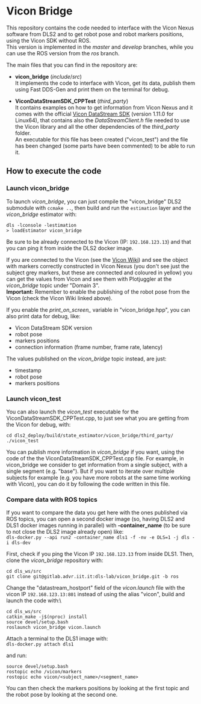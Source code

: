 # Vicon Bridge

This repository contains the code needed to interface with the Vicon Nexus software from DLS2 and to get robot pose and robot markers positions, using the Vicon SDK without ROS.\
This version is implemented in the *master* and *develop* branches, while you can use the ROS version from the *ros* branch.

The main files that you can find in the repository are:
* **vicon_bridge** (*include*/*src*)\
It implements the code to interface with Vicon, get its data, publish them using Fast DDS-Gen and print them on the terminal for debug.

* **ViconDataStreamSDK_CPPTest** (*third_party*)\
It contains examples on how to get information from Vicon Nexus and it comes with the official [Vicon DataStream SDK](https://www.vicon.com/software/datastream-sdk/) (version 1.11.0 for Linux64), that contains also the *DataStreamClient.h* file needed to use the Vicon library and all the other dependencies of the *third_party* folder.\
An executable for this file has been created ("vicon_test") and the file has been changed (some parts have been commented) to be able to run it.

## How to execute the code

### Launch vicon_bridge
To launch *vicon_bridge*, you can just compile the "vicon_bridge" DLS2 submodule with ``ccmake ..``, then build and run the ``estimation`` layer and the *vicon_bridge* estimator with:
```
dls -lconsole -lestimation
> loadEstimator vicon_bridge
```
Be sure to be already connected to the Vicon (IP: ``192.168.123.13``) and that you can ping it from inside the DLS2 docker image.

If you are connected to the Vicon (see the [Vicon Wiki](https://gitlab.advr.iit.it/dls-lab/new-wiki/-/wikis/hardware/vicon/vicon)) and see the object with markers correctly constructed in Vicon Nexus (you don't see just the subject grey markers, but these are connected and coloured in yellow) you can get the values from Vicon and see them with Plotjuggler at the *vicon_bridge* topic under "Domain 3".\
**Important:** Remember to enable the publishing of the robot pose from the Vicon (check the Vicon Wiki linked above).

If you enable the *print_on_screen_* variable in "vicon_bridge.hpp", you can also print data for debug, like:
* Vicon DataStream SDK version
* robot pose
* markers positions
* connection information (frame number, frame rate, latency)

The values published on the *vicon_bridge* topic instead, are just:
* timestamp
* robot pose
* markers positions

### Launch vicon_test
You can also launch the *vicon_test* executable for the ViconDataStreamSDK_CPPTest.cpp, to just see what you are getting from the Vicon for debug, with:

```
cd dls2_deploy/build/state_estimator/vicon_bridge/third_party/
./vicon_test
```

You can publish more information in *vicon_bridge* if you want, using the code of the the ViconDataStreamSDK_CPPTest.cpp file. For example, in vicon_bridge we consider to get information from a single subject, with a single segment (e.g. "base"). But if you want to iterate over multiple subjects for example (e.g. you have more robots at the same time working with Vicon), you can do it by following the code written in this file.

### Compare data with ROS topics
If you want to compare the data you get here with the ones published via ROS topics, you can open a second docker image (so, having DLS2 and DLS1 docker images running in parallel) with **-container_name** (to be sure to not close the DLS2 image already open) like:\
``dls-docker.py --api run2 -container_name dls1 -f -nv -e DLS=1 -j dls -i dls-dev``

First, check if you ping the Vicon IP ``192.168.123.13`` from inside DLS1. Then, clone the *vicon_bridge* repository with:
```
cd dls_ws/src
git clone git@gitlab.advr.iit.it:dls-lab/vicon_bridge.git -b ros
```
Change the "datastream_hostport" field of the *vicon.launch* file with the vicon IP ``192.168.123.13:801`` instead of using the alias "vicon", build and launch the code with:\
```
cd dls_ws/src
catkin_make -j$(nproc) install
source devel/setup.bash
roslaunch vicon_bridge vicon.launch
```
Attach a terminal to the DLS1 image with:\
``dls-docker.py attach dls1``

and run:
```
source devel/setup.bash
rostopic echo /vicon/markers
rostopic echo vicon/<subject_name>/<segment_name>
```
You can then check the markers positions by looking at the first topic and the robot pose by looking at the second one.